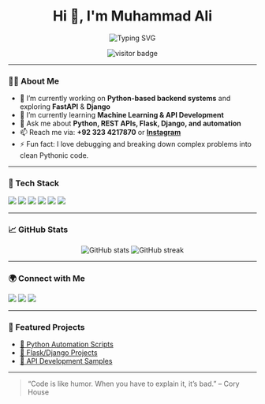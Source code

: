 <h1 align="center">Hi 👋, I'm Muhammad Ali</h1>
<p align="center">
  <img src="https://readme-typing-svg.herokuapp.com?font=Fira+Code&size=24&pause=1000&center=true&vCenter=true&width=440&lines=Python+Developer;Software+Engineer;Backend+Enthusiast;Open+Source+Contributor" alt="Typing SVG" />
</p>

<p align="center">
  <img src="https://visitor-badge.deta.dev/badge?page_id=Officialali15" alt="visitor badge" />
</p>

---

### 🧑‍💻 About Me

- 🔭 I’m currently working on **Python-based backend systems** and exploring **FastAPI** & **Django**  
- 🌱 I’m currently learning **Machine Learning & API Development**  
- 💬 Ask me about **Python, REST APIs, Flask, Django, and automation**  
- 📫 Reach me via: **+92 323 4217870** or **[Instagram](https://www.instagram.com/muhammad.ali_official/)**  
- ⚡ Fun fact: I love debugging and breaking down complex problems into clean Pythonic code.

---

### 🧰 Tech Stack

<p align="left">
  <img src="https://img.shields.io/badge/Python-3776AB?style=for-the-badge&logo=python&logoColor=white"/>
  <img src="https://img.shields.io/badge/Django-092E20?style=for-the-badge&logo=django&logoColor=white"/>
  <img src="https://img.shields.io/badge/FastAPI-005571?style=for-the-badge&logo=fastapi"/>
  <img src="https://img.shields.io/badge/PostgreSQL-336791?style=for-the-badge&logo=postgresql&logoColor=white"/>
  <img src="https://img.shields.io/badge/GitHub-181717?style=for-the-badge&logo=github"/>
  <img src="https://img.shields.io/badge/Linux-FCC624?style=for-the-badge&logo=linux&logoColor=black"/>
</p>

---

### 📈 GitHub Stats

<p align="center">
  <img src="https://github-readme-stats.vercel.app/api?username=Officialali15&show_icons=true&theme=radical" alt="GitHub stats" />
  <img src="https://github-readme-streak-stats.herokuapp.com/?user=Officialali15&theme=radical" alt="GitHub streak" />
</p>

---

### 🌍 Connect with Me

<p align="left">
  <a href="https://www.instagram.com/muhammad.ali_official/" target="blank"><img src="https://img.shields.io/badge/Instagram-E4405F?style=for-the-badge&logo=instagram&logoColor=white"/></a>
  <a href="https://stackoverflow.com/users/18237368/muhammad-ali" target="blank"><img src="https://img.shields.io/badge/StackOverflow-FE7A16?style=for-the-badge&logo=stackoverflow&logoColor=white"/></a>
  <a href="https://www.facebook.com/official.m.ali/" target="blank"><img src="https://img.shields.io/badge/Facebook-1877F2?style=for-the-badge&logo=facebook&logoColor=white"/></a>
</p>

---

### 📌 Featured Projects

- [🔗 Python Automation Scripts](https://github.com/Officialali15?tab=repositories&q=automation)
- [🔗 Flask/Django Projects](https://github.com/Officialali15?tab=repositories&q=django)
- [🔗 API Development Samples](https://github.com/Officialali15?tab=repositories&q=api)

---

> “Code is like humor. When you have to explain it, it’s bad.” – Cory House
